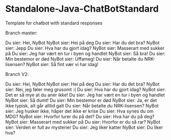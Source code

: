 # Standalone-Java-ChatBotStandard
Template for  chatbot with standard responses

Branch master:

Du sier: Hei, NyBot
NyBot sier: Hei på deg
Du sier: Har du det bra?
NyBot sier: Jepp
Du sier: Hva har du gjort idag?
NyBot sier: Masserart med sukker på
Du sier: Jeg har vært en tur i byen og handlet
NyBot sier: Så bra!
Du sier: Min bestemor er død
NyBot sier: Uffameg!
Du sier: Når betalte du NRK-lisensen?
NyBot sier: Så fint vær vi har idag!

Branch V2:

Du sier: Hei, NyBot
NyBot sier: Hei på deg
Du sier: Har du det bra?
NyBot sier: Nei, jeg føler meg grusomt :(
Du sier: Hva har du gjort idag?
NyBot sier: Det er så mye at du aner ikke!
Du sier: Jeg har vært en tur i byen og handlet
NyBot sier: Så dumt!
Du sier: Min bestemor er død
NyBot sier: Ja, er det ikke typisk, alt går alltid galt
Du sier: Når betalte du NRK-lisensen?
NyBot sier: Jeg husker ikke, håper det ikke er krise
Du sier: Hva synes du om MDG?
NyBot sier: Hvorfor lurer du på det? 
Du sier: Hva har du på deg?
NyBot sier: Masserart med sukker på
Du sier: Hvorfor er du så rar?
NyBot sier: Verden er full av mysterier
Du sier: Jeg liker katter
NyBot sier: Du liker hva?
